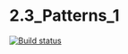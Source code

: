 # 2.3_Patterns_1
[![Build status](https://ci.appveyor.com/api/projects/status/5pxit8w7c9r3a03s?svg=true)](https://ci.appveyor.com/project/Er1kus/2-3-patterns-1)
